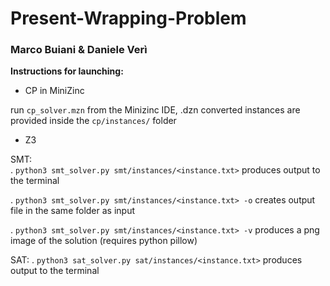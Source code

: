 # Present-Wrapping-Problem
### Marco Buiani & Daniele Verì

**Instructions for launching:**

- CP in MiniZinc

run `cp_solver.mzn` from the Minizinc IDE,
.dzn converted instances are provided inside the `cp/instances/` folder

- Z3


SMT:  
. `python3 smt_solver.py smt/instances/<instance.txt>` produces output to the terminal  

. `python3 smt_solver.py smt/instances/<instance.txt> -o` creates output file in the same folder as input  

. `python3 smt_solver.py smt/instances/<instance.txt> -v` produces a png image of the solution (requires python pillow)

SAT:
. `python3 sat_solver.py sat/instances/<instance.txt>` produces output to the terminal

